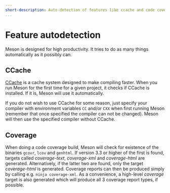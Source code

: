 ```yaml
---
short-description: Auto-detection of features like ccache and code coverage
...
```


# Feature autodetection

Meson is designed for high productivity. It tries to do as many things
automatically as it possibly can.

CCache
--

[CCache](https://ccache.samba.org/) is a cache system designed to make
compiling faster. When you run Meson for the first time for a given
project, it checks if CCache is installed. If it is, Meson will use it
automatically.

If you do not wish to use CCache for some reason, just specify your
compiler with environment variables `CC` and/or `CXX` when first
running Meson (remember that once specified the compiler can not be
changed). Meson will then use the specified compiler without CCache.

Coverage
--

When doing a code coverage build, Meson will check for existence of
the binaries `gcovr`, `lcov` and `genhtml`. If version 3.3 or higher
of the first is found, targets called *coverage-text*, *coverage-xml*
and *coverage-html* are generated. Alternatively, if the latter two
are found, only the target *coverage-html* is generated. Coverage
reports can then be produced simply by calling e.g. `ninja
coverage-xml`. As a convenience, a high-level *coverage* target is
also generated which will produce all 3 coverage report types, if
possible.
